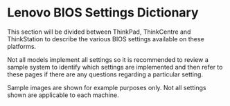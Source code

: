 # Lenovo BIOS Settings Dictionary  <!-- {docsify-ignore-all} -->

This section will be divided between ThinkPad, ThinkCentre and ThinkStation to describe the various BIOS settings available on these platforms.

Not all models implement all settings so it is recommended to review a sample system to identify which settings are implemented and then refer to these pages if there are any questions regarding a particular setting.

Sample images are shown for example purposes only. Not all settings shown are applicable to each machine. 